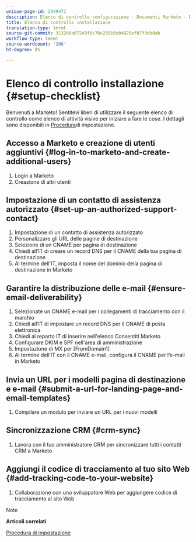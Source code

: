 ```yaml
---
unique-page-id: 2949471
description: Elenco di controllo configurazione - Documenti Marketo - Documentazione prodotto
title: Elenco di controllo installazione
translation-type: tm+mt
source-git-commit: 313266a67243f0c70c25010cb4825efb7f3db0ab
workflow-type: tm+mt
source-wordcount: '206'
ht-degree: 0%

---
```



# Elenco di controllo installazione {#setup-checklist}

Benvenuti a Marketo! Sentitevi liberi di utilizzare il seguente elenco di controllo come elenco di attività visive per iniziare a fare le cose. I dettagli sono disponibili in [Procedura](../../getting-started/setup-steps.md)di impostazione.

## Accesso a Marketo e creazione di utenti aggiuntivi {#log-in-to-marketo-and-create-additional-users}

1. Login a Marketo
1. Creazione di altri utenti

## Impostazione di un contatto di assistenza autorizzato {#set-up-an-authorized-support-contact}

1. Impostazione di un contatto di assistenza autorizzato
1. Personalizzare gli URL delle pagine di destinazione
1. Selezione di un CNAME per pagina di destinazione
1. Chiedi all’IT di creare un record DNS per il CNAME della tua pagina di destinazione
1. Al termine dell&#39;IT, imposta il nome del dominio della pagina di destinazione in Marketo

## Garantire la distribuzione delle e-mail {#ensure-email-deliverability}

1. Selezionate un CNAME e-mail per i collegamenti di tracciamento con il marchio
1. Chiedi all’IT di impostare un record DNS per il CNAME di posta elettronica
1. Chiedi al reparto IT di  inserire nell&#39;elenco Consentiti Marketo
1. Configurare DKIM e SPF nell&#39;area di amministrazione
1. Impostazione di MX per [FromDomain1]
1. Al termine dell’IT con il CNAME e-mail, configura il CNAME per l’e-mail in Marketo

## Invia un URL per i modelli pagina di destinazione e e-mail {#submit-a-url-for-landing-page-and-email-templates}

1. Compilare un modulo per inviare un URL per i nuovi modelli

## Sincronizzazione CRM {#crm-sync}

1. Lavora con il tuo amministratore CRM per sincronizzare tutti i contatti CRM a Marketo

## Aggiungi il codice di tracciamento al tuo sito Web {#add-tracking-code-to-your-website}

1. Collaborazione con uno sviluppatore Web per aggiungere codice di tracciamento al sito Web

>[!NOTE]
>
>**Articoli correlati**
>
>[Procedura di impostazione](../../getting-started/setup-steps.md)

